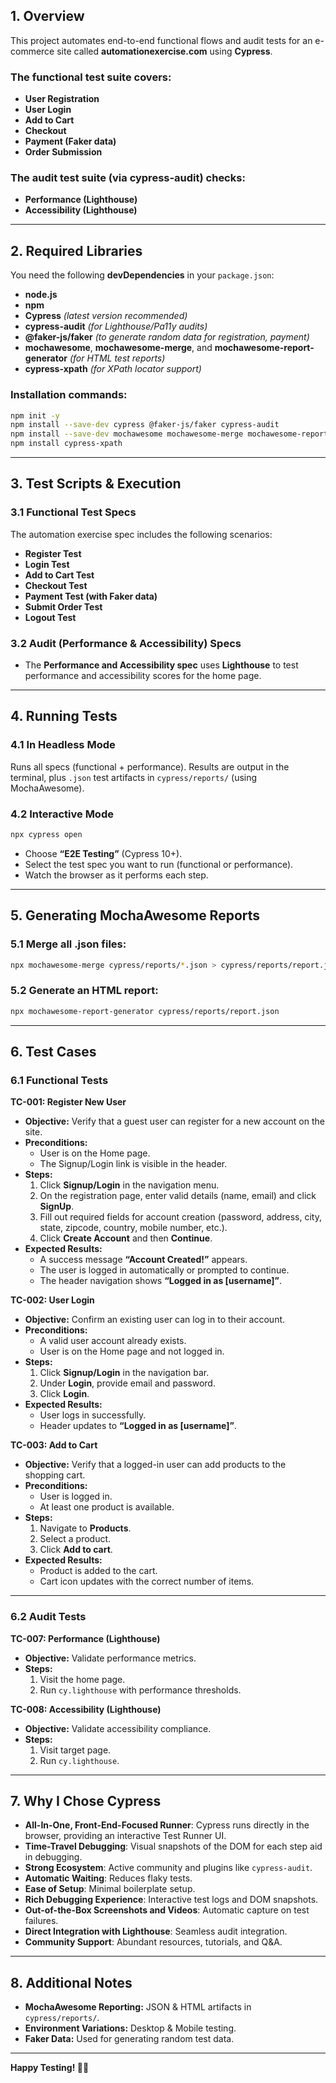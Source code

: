 
## **1. Overview**
This project automates end-to-end functional flows and audit tests for an e-commerce site called **automationexercise.com** using **Cypress**.

### **The functional test suite covers:**
- **User Registration**
- **User Login**
- **Add to Cart**
- **Checkout**
- **Payment (Faker data)**
- **Order Submission**

### **The audit test suite (via cypress-audit) checks:**
- **Performance (Lighthouse)**
- **Accessibility (Lighthouse)**

---

## **2. Required Libraries**
You need the following **devDependencies** in your `package.json`:

- **node.js**
- **npm**
-  **Cypress** *(latest version recommended)*
- **cypress-audit** *(for Lighthouse/Pa11y audits)*
- **@faker-js/faker** *(to generate random data for registration, payment)*
- **mochawesome**, **mochawesome-merge**, and **mochawesome-report-generator** *(for HTML test reports)*
- **cypress-xpath** *(for XPath locator support)*

### **Installation commands:**
```bash
npm init -y
npm install --save-dev cypress @faker-js/faker cypress-audit
npm install --save-dev mochawesome mochawesome-merge mochawesome-report-generator
npm install cypress-xpath
```

---

## **3. Test Scripts & Execution**

### **3.1 Functional Test Specs**
The automation exercise spec includes the following scenarios:
- **Register Test**
- **Login Test**
- **Add to Cart Test**
- **Checkout Test**
- **Payment Test (with Faker data)**
- **Submit Order Test**
- **Logout Test**

### **3.2 Audit (Performance & Accessibility) Specs**
- The **Performance and Accessibility spec** uses **Lighthouse** to test performance and accessibility scores for the home page.

---

## **4. Running Tests**

### **4.1 In Headless Mode**
Runs all specs (functional + performance). Results are output in the terminal, plus `.json` test artifacts in `cypress/reports/` (using MochaAwesome).

### **4.2 Interactive Mode**
```bash
npx cypress open
```
- Choose **“E2E Testing”** (Cypress 10+).
- Select the test spec you want to run (functional or performance).
- Watch the browser as it performs each step.

---

## **5. Generating MochaAwesome Reports**

### **5.1 Merge all .json files:**
```bash
npx mochawesome-merge cypress/reports/*.json > cypress/reports/report.json
```

### **5.2 Generate an HTML report:**
```bash
npx mochawesome-report-generator cypress/reports/report.json
```

---

## **6. Test Cases**

### **6.1 Functional Tests**

**TC-001: Register New User**
- **Objective:** Verify that a guest user can register for a new account on the site.
- **Preconditions:**
  - User is on the Home page.
  - The Signup/Login link is visible in the header.
- **Steps:**
  1. Click **Signup/Login** in the navigation menu.
  2. On the registration page, enter valid details (name, email) and click **SignUp**.
  3. Fill out required fields for account creation (password, address, city, state, zipcode, country, mobile number, etc.).
  4. Click **Create Account** and then **Continue**.
- **Expected Results:**
  - A success message **“Account Created!”** appears.
  - The user is logged in automatically or prompted to continue.
  - The header navigation shows **“Logged in as [username]”**.

**TC-002: User Login**
- **Objective:** Confirm an existing user can log in to their account.
- **Preconditions:**
  - A valid user account already exists.
  - User is on the Home page and not logged in.
- **Steps:**
  1. Click **Signup/Login** in the navigation bar.
  2. Under **Login**, provide email and password.
  3. Click **Login**.
- **Expected Results:**
  - User logs in successfully.
  - Header updates to **“Logged in as [username]”**.

**TC-003: Add to Cart**
- **Objective:** Verify that a logged-in user can add products to the shopping cart.
- **Preconditions:**
  - User is logged in.
  - At least one product is available.
- **Steps:**
  1. Navigate to **Products**.
  2. Select a product.
  3. Click **Add to cart**.
- **Expected Results:**
  - Product is added to the cart.
  - Cart icon updates with the correct number of items.

---

### **6.2 Audit Tests**

**TC-007: Performance (Lighthouse)**
- **Objective:** Validate performance metrics.
- **Steps:**
  1. Visit the home page.
  2. Run `cy.lighthouse` with performance thresholds.

**TC-008: Accessibility (Lighthouse)**
- **Objective:** Validate accessibility compliance.
- **Steps:**
  1. Visit target page.
  2. Run `cy.lighthouse`.

---

## **7. Why I Chose Cypress**

- **All-In-One, Front-End-Focused Runner**: Cypress runs directly in the browser, providing an interactive Test Runner UI.
- **Time-Travel Debugging**: Visual snapshots of the DOM for each step aid in debugging.
- **Strong Ecosystem**: Active community and plugins like `cypress-audit`.
- **Automatic Waiting**: Reduces flaky tests.
- **Ease of Setup**: Minimal boilerplate setup.
- **Rich Debugging Experience**: Interactive test logs and DOM snapshots.
- **Out-of-the-Box Screenshots and Videos**: Automatic capture on test failures.
- **Direct Integration with Lighthouse**: Seamless audit integration.
- **Community Support**: Abundant resources, tutorials, and Q&A.

---

## **8. Additional Notes**
- **MochaAwesome Reporting:** JSON & HTML artifacts in `cypress/reports/`.
- **Environment Variations:** Desktop & Mobile testing.
- **Faker Data:** Used for generating random test data.

---

**Happy Testing! 🧪🚀**

